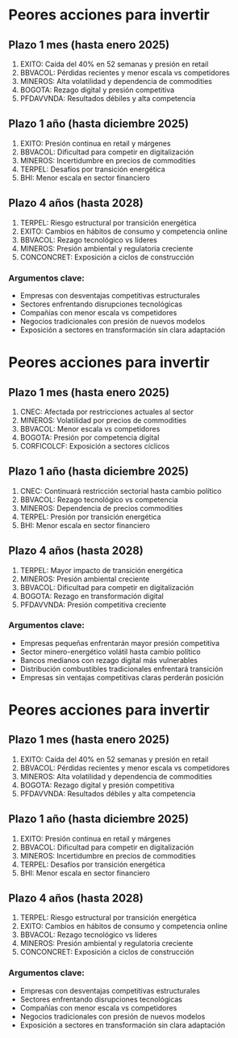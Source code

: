 # Peores acciones para invertir

## Plazo 1 mes (hasta enero 2025)
1. EXITO: Caída del 40% en 52 semanas y presión en retail
2. BBVACOL: Pérdidas recientes y menor escala vs competidores
3. MINEROS: Alta volatilidad y dependencia de commodities
4. BOGOTA: Rezago digital y presión competitiva
5. PFDAVVNDA: Resultados débiles y alta competencia

## Plazo 1 año (hasta diciembre 2025)
1. EXITO: Presión continua en retail y márgenes
2. BBVACOL: Dificultad para competir en digitalización
3. MINEROS: Incertidumbre en precios de commodities
4. TERPEL: Desafíos por transición energética
5. BHI: Menor escala en sector financiero

## Plazo 4 años (hasta 2028)
1. TERPEL: Riesgo estructural por transición energética
2. EXITO: Cambios en hábitos de consumo y competencia online
3. BBVACOL: Rezago tecnológico vs líderes
4. MINEROS: Presión ambiental y regulatoria creciente
5. CONCONCRET: Exposición a ciclos de construcción

### Argumentos clave:
- Empresas con desventajas competitivas estructurales
- Sectores enfrentando disrupciones tecnológicas
- Compañías con menor escala vs competidores
- Negocios tradicionales con presión de nuevos modelos
- Exposición a sectores en transformación sin clara adaptación
# Peores acciones para invertir

## Plazo 1 mes (hasta enero 2025)
1. CNEC: Afectada por restricciones actuales al sector
2. MINEROS: Volatilidad por precios de commodities
3. BBVACOL: Menor escala vs competidores
4. BOGOTA: Presión por competencia digital
5. CORFICOLCF: Exposición a sectores cíclicos

## Plazo 1 año (hasta diciembre 2025)
1. CNEC: Continuará restricción sectorial hasta cambio político
2. BBVACOL: Rezago tecnológico vs competencia
3. MINEROS: Dependencia de precios commodities
4. TERPEL: Presión por transición energética
5. BHI: Menor escala en sector financiero

## Plazo 4 años (hasta 2028)
1. TERPEL: Mayor impacto de transición energética
2. MINEROS: Presión ambiental creciente
3. BBVACOL: Dificultad para competir en digitalización
4. BOGOTA: Rezago en transformación digital
5. PFDAVVNDA: Presión competitiva creciente

### Argumentos clave:
- Empresas pequeñas enfrentarán mayor presión competitiva
- Sector minero-energético volátil hasta cambio político
- Bancos medianos con rezago digital más vulnerables
- Distribución combustibles tradicionales enfrentará transición
- Empresas sin ventajas competitivas claras perderán posición
# Peores acciones para invertir

## Plazo 1 mes (hasta enero 2025)
1. EXITO: Caída del 40% en 52 semanas y presión en retail
2. BBVACOL: Pérdidas recientes y menor escala vs competidores
3. MINEROS: Alta volatilidad y dependencia de commodities
4. BOGOTA: Rezago digital y presión competitiva
5. PFDAVVNDA: Resultados débiles y alta competencia

## Plazo 1 año (hasta diciembre 2025)
1. EXITO: Presión continua en retail y márgenes
2. BBVACOL: Dificultad para competir en digitalización
3. MINEROS: Incertidumbre en precios de commodities
4. TERPEL: Desafíos por transición energética
5. BHI: Menor escala en sector financiero

## Plazo 4 años (hasta 2028)
1. TERPEL: Riesgo estructural por transición energética
2. EXITO: Cambios en hábitos de consumo y competencia online
3. BBVACOL: Rezago tecnológico vs líderes
4. MINEROS: Presión ambiental y regulatoria creciente
5. CONCONCRET: Exposición a ciclos de construcción

### Argumentos clave:
- Empresas con desventajas competitivas estructurales
- Sectores enfrentando disrupciones tecnológicas
- Compañías con menor escala vs competidores
- Negocios tradicionales con presión de nuevos modelos
- Exposición a sectores en transformación sin clara adaptación
